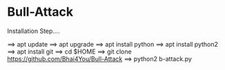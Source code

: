# Bull-Attack

Installation Step....

==> apt update
==> apt upgrade
==> apt install python
==> apt install python2
==> apt install git
==> cd $HOME
==> git clone https://github.com/Bhai4You/Bull-Attack
==> python2 b-attack.py
